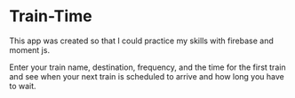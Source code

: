 # Train-Time

This app was created so that I could practice my skills with firebase and moment js.

Enter your train name, destination, frequency, and the time for the first train and see when your next train is scheduled to arrive and how long you have to wait.